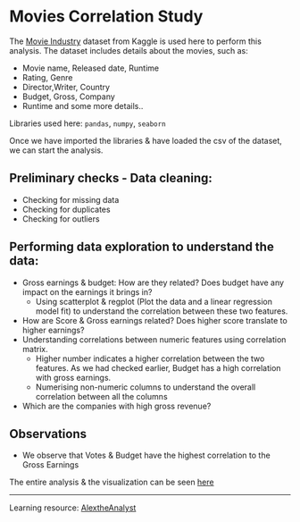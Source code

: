 # Movies Correlation Study

The [Movie Industry](https://github.com/tahakelan/Data_Analysis_Projects/blob/46203320698441a28390552bf43f6fdcc5c3634a/Movies_Correlation_Study/movies.csv) dataset from Kaggle is used here to perform this analysis. The dataset includes details about the movies, such as:

- Movie name, Released date, Runtime
- Rating, Genre
- Director,Writer, Country
- Budget, Gross, Company
- Runtime and some more details..

Libraries used here:  `pandas`, `numpy`, `seaborn`

Once we have imported the libraries & have loaded the csv of the dataset, we can start the analysis.

## Preliminary checks - Data cleaning:

- Checking for missing data
- Checking for duplicates
- Checking for outliers

## Performing data exploration to understand the data:

- Gross earnings & budget: How are they related? Does budget have any impact on the earnings it brings in?
    - Using scatterplot & regplot (Plot the data and a linear regression model fit) to understand the correlation between these two features.
- How are Score & Gross earnings related? Does higher score translate to higher earnings?
- Understanding correlations between numeric features using correlation matrix.
    - Higher number indicates a higher correlation between the two features. As we had checked earlier, Budget has a high correlation with gross earnings.
    - Numerising non-numeric columns to understand the overall correlation between all the columns
- Which are the companies with high gross revenue?

## Observations

- We observe that Votes & Budget have the highest correlation to the Gross Earnings

The entire analysis & the visualization can be seen [here]()

---

Learning resource: [AlextheAnalyst](https://www.youtube.com/@AlexTheAnalyst)
